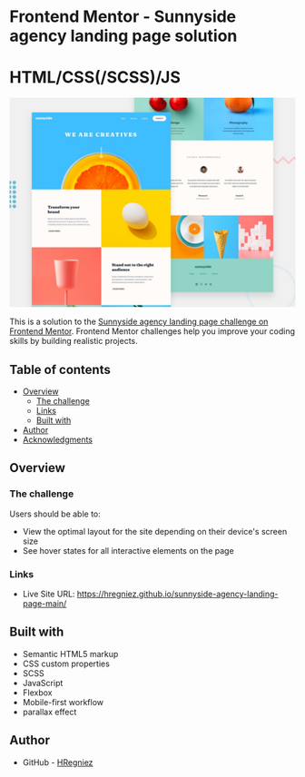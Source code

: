 # Frontend Mentor - Sunnyside agency landing page solution
# HTML/CSS(/SCSS)/JS


![Design preview for the Sunnyside agency landing page coding challenge](./design/desktop-preview.jpg)

This is a solution to the [Sunnyside agency landing page challenge on Frontend Mentor](https://www.frontendmentor.io/challenges/sunnyside-agency-landing-page-7yVs3B6ef). Frontend Mentor challenges help you improve your coding skills by building realistic projects.

## Table of contents

- [Overview](#overview)
  - [The challenge](#the-challenge)
  - [Links](#links)
  - [Built with](#built-with)
- [Author](#author)
- [Acknowledgments](#acknowledgments)

## Overview

### The challenge

Users should be able to:

- View the optimal layout for the site depending on their device's screen size
- See hover states for all interactive elements on the page

### Links

- Live Site URL: https://hregniez.github.io/sunnyside-agency-landing-page-main/

## Built with

- Semantic HTML5 markup
- CSS custom properties
- SCSS
- JavaScript
- Flexbox
- Mobile-first workflow
- parallax effect

## Author

- GitHub - [HRegniez](https://github.com/HRegniez)





